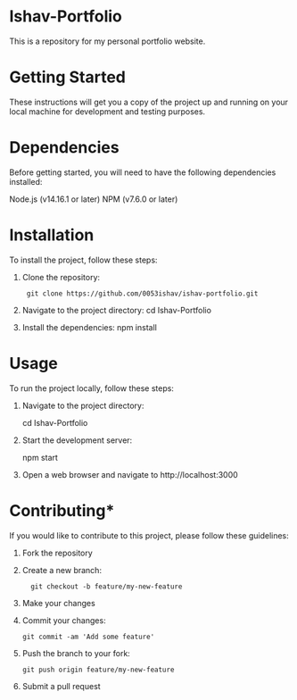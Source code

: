 # Ishav-Portfolio

This is a repository for my personal portfolio website.


# **Getting Started**

These instructions will get you a copy of the project up and running on your local machine for development and testing purposes.


# **Dependencies**

Before getting started, you will need to have the following dependencies installed:

  Node.js (v14.16.1 or later)
  NPM (v7.6.0 or later)


# **Installation**

To install the project, follow these steps:

1. Clone the repository: 

        git clone https://github.com/0053ishav/ishav-portfolio.git
    

2. Navigate to the project directory: cd Ishav-Portfolio
3. Install the dependencies: npm install


# **Usage**

To run the project locally, follow these steps:

1. Navigate to the project directory: 

    cd Ishav-Portfolio
    
2. Start the development server:

    npm start

3. Open a web browser and navigate to http://localhost:3000


# **Contributing***

If you would like to contribute to this project, please follow these guidelines:


1. Fork the repository
2. Create a new branch: 

         git checkout -b feature/my-new-feature

3. Make your changes
4. Commit your changes: 

       git commit -am 'Add some feature'

5. Push the branch to your fork:

       git push origin feature/my-new-feature

6. Submit a pull request
